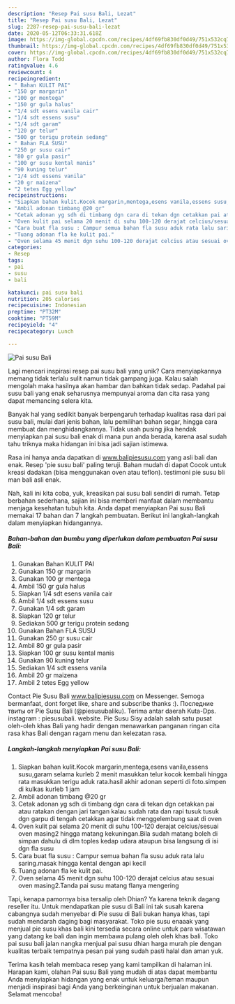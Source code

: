 ```yaml
---
description: "Resep Pai susu Bali, Lezat"
title: "Resep Pai susu Bali, Lezat"
slug: 2287-resep-pai-susu-bali-lezat
date: 2020-05-12T06:33:31.618Z
image: https://img-global.cpcdn.com/recipes/4df69fb830df0d49/751x532cq70/pai-susu-bali-foto-resep-utama.jpg
thumbnail: https://img-global.cpcdn.com/recipes/4df69fb830df0d49/751x532cq70/pai-susu-bali-foto-resep-utama.jpg
cover: https://img-global.cpcdn.com/recipes/4df69fb830df0d49/751x532cq70/pai-susu-bali-foto-resep-utama.jpg
author: Flora Todd
ratingvalue: 4.6
reviewcount: 4
recipeingredient:
- " Bahan KULIT PAI"
- "150 gr margarin"
- "100 gr mentega"
- "150 gr gula halus"
- "1/4 sdt esens vanila cair"
- "1/4 sdt essens susu"
- "1/4 sdt garam"
- "120 gr telur"
- "500 gr terigu protein sedang"
- " Bahan FLA SUSU"
- "250 gr susu cair"
- "80 gr gula pasir"
- "100 gr susu kental manis"
- "90 kuning telur"
- "1/4 sdt essens vanila"
- "20 gr maizena"
- "2 tetes Egg yellow"
recipeinstructions:
- "Siapkan bahan kulit.Kocok margarin,mentega,esens vanila,essens susu,garam selama kurleb 2 menit masukkan telur kocok kembali hingga rata masukkan terigu aduk rata.hasil akhir adonan seperti di foto.simpen di kulkas kurleb 1 jam"
- "Ambil adonan timbang @20 gr"
- "Cetak adonan yg sdh di timbang dgn cara di tekan dgn cetakkan pai atau ratakan dengan jari tangan kalau sudah rata dan rapi tusuk tusuk dgn garpu di tengah cetakkan agar tidak menggelembung saat di oven"
- "Oven kulit pai selama 20 menit di suhu 100-120 derajat celcius/sesuai oven masing2 hingga matang kekuningan.Bila sudah matang boleh di simpan dahulu di dlm toples kedap udara ataupun bisa langsung di isi dgn fla susu"
- "Cara buat fla susu : Campur semua bahan fla susu aduk rata lalu saring.masak hingga kental dengan api kecil"
- "Tuang adonan fla ke kulit pai."
- "Oven selama 45 menit dgn suhu 100-120 derajat celcius atau sesuai oven masing2.Tanda pai susu matang flanya mengering"
categories:
- Resep
tags:
- pai
- susu
- bali

katakunci: pai susu bali 
nutrition: 205 calories
recipecuisine: Indonesian
preptime: "PT32M"
cooktime: "PT59M"
recipeyield: "4"
recipecategory: Lunch

---
```



![Pai susu Bali](https://img-global.cpcdn.com/recipes/4df69fb830df0d49/751x532cq70/pai-susu-bali-foto-resep-utama.jpg)

Lagi mencari inspirasi resep pai susu bali yang unik? Cara menyiapkannya memang tidak terlalu sulit namun tidak gampang juga. Kalau salah mengolah maka hasilnya akan hambar dan bahkan tidak sedap. Padahal pai susu bali yang enak seharusnya mempunyai aroma dan cita rasa yang dapat memancing selera kita.

Banyak hal yang sedikit banyak berpengaruh terhadap kualitas rasa dari pai susu bali, mulai dari jenis bahan, lalu pemilihan bahan segar, hingga cara membuat dan menghidangkannya. Tidak usah pusing jika hendak menyiapkan pai susu bali enak di mana pun anda berada, karena asal sudah tahu triknya maka hidangan ini bisa jadi sajian istimewa.

Rasa ini hanya anda dapatkan di www.balipiesusu.com yang asli bali dan enak. Resep &#39;pie susu bali&#39; paling teruji. Bahan mudah di dapat Cocok untuk kreasi dadakan (bisa menggunakan oven atau teflon). testimoni pie susu bli man bali asli enak.


Nah, kali ini kita coba, yuk, kreasikan pai susu bali sendiri di rumah. Tetap berbahan sederhana, sajian ini bisa memberi manfaat dalam membantu menjaga kesehatan tubuh kita. Anda dapat menyiapkan Pai susu Bali memakai 17 bahan dan 7 langkah pembuatan. Berikut ini langkah-langkah dalam menyiapkan hidangannya.

<!--inarticleads1-->

##### Bahan-bahan dan bumbu yang diperlukan dalam pembuatan Pai susu Bali:

1. Gunakan  Bahan KULIT PAI
1. Gunakan 150 gr margarin
1. Gunakan 100 gr mentega
1. Ambil 150 gr gula halus
1. Siapkan 1/4 sdt esens vanila cair
1. Ambil 1/4 sdt essens susu
1. Gunakan 1/4 sdt garam
1. Siapkan 120 gr telur
1. Sediakan 500 gr terigu protein sedang
1. Gunakan  Bahan FLA SUSU
1. Gunakan 250 gr susu cair
1. Ambil 80 gr gula pasir
1. Siapkan 100 gr susu kental manis
1. Gunakan 90 kuning telur
1. Sediakan 1/4 sdt essens vanila
1. Ambil 20 gr maizena
1. Ambil 2 tetes Egg yellow


Contact Pie Susu Bali www.balipiesusu.com on Messenger. Semoga bermanfaat, dont forget like, share and subscribe thanks :). Последние твиты от Pie Susu Bali (@piesusubaliku). Terima antar daerah Kuta-Dps. instagram : piesusubali. website. Pie Susu Sisy adalah salah satu pusat oleh-oleh khas Bali yang hadir dengan menawarkan panganan ringan cita rasa khas Bali dengan ragam menu dan kelezatan rasa. 

<!--inarticleads2-->

##### Langkah-langkah menyiapkan Pai susu Bali:

1. Siapkan bahan kulit.Kocok margarin,mentega,esens vanila,essens susu,garam selama kurleb 2 menit masukkan telur kocok kembali hingga rata masukkan terigu aduk rata.hasil akhir adonan seperti di foto.simpen di kulkas kurleb 1 jam
1. Ambil adonan timbang @20 gr
1. Cetak adonan yg sdh di timbang dgn cara di tekan dgn cetakkan pai atau ratakan dengan jari tangan kalau sudah rata dan rapi tusuk tusuk dgn garpu di tengah cetakkan agar tidak menggelembung saat di oven
1. Oven kulit pai selama 20 menit di suhu 100-120 derajat celcius/sesuai oven masing2 hingga matang kekuningan.Bila sudah matang boleh di simpan dahulu di dlm toples kedap udara ataupun bisa langsung di isi dgn fla susu
1. Cara buat fla susu : Campur semua bahan fla susu aduk rata lalu saring.masak hingga kental dengan api kecil
1. Tuang adonan fla ke kulit pai.
1. Oven selama 45 menit dgn suhu 100-120 derajat celcius atau sesuai oven masing2.Tanda pai susu matang flanya mengering


Tapi, kenapa pamornya bisa tersalip oleh Dhian? Ya karena teknik dagang reseller itu. Untuk mendapatkan pie susu di Bali ini tak susah karena cabangnya sudah menyebar di Pie susu di Bali bukan hanya khas, tapi sudah mendarah daging bagi masyarakat. Toko pie susu enaaak yang menjual pie susu khas bali kini tersedia secara online untuk para wisatawan yang datang ke bali dan ingin membawa pulang oleh oleh khas bali. Toko pai susu bali jalan nangka menjual pai susu dhian harga murah pie dengan kualitas terbaik tempatnya pesan pai yang sudah pasti halal dan aman yuk. 

Terima kasih telah membaca resep yang kami tampilkan di halaman ini. Harapan kami, olahan Pai susu Bali yang mudah di atas dapat membantu Anda menyiapkan hidangan yang enak untuk keluarga/teman maupun menjadi inspirasi bagi Anda yang berkeinginan untuk berjualan makanan. Selamat mencoba!
